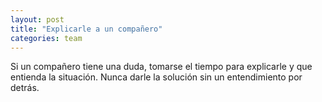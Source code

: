 ```yaml
---
layout: post
title: "Explicarle a un compañero"
categories: team
---
```


Si un compañero tiene una duda, tomarse el tiempo para explicarle y que<!--more--> entienda la situación. Nunca darle la solución sin un entendimiento por detrás.
